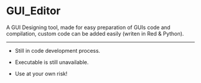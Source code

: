 # GUI_Editor

A GUI Designing tool, made for easy preparation of GUIs code and compilation, custom code can be added easily (writen in Red &amp; Python).

------------------------------------------------

* Still in code development process.

* Executable is still unavailable.

* Use at your own risk!
